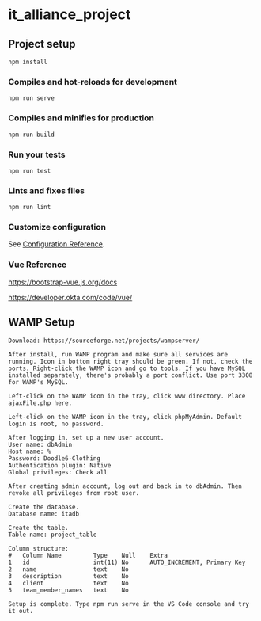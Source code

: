 # it_alliance_project

## Project setup
```
npm install
```

### Compiles and hot-reloads for development
```
npm run serve
```

### Compiles and minifies for production
```
npm run build
```

### Run your tests
```
npm run test
```

### Lints and fixes files
```
npm run lint
```

### Customize configuration
See [Configuration Reference](https://cli.vuejs.org/config/).

### Vue Reference
https://bootstrap-vue.js.org/docs

https://developer.okta.com/code/vue/

## WAMP Setup
```
Download: https://sourceforge.net/projects/wampserver/

After install, run WAMP program and make sure all services are running. Icon in bottom right tray should be green. If not, check the ports. Right-click the WAMP icon and go to tools. If you have MySQL installed separately, there's probably a port conflict. Use port 3308 for WAMP's MySQL.

Left-click on the WAMP icon in the tray, click www directory. Place ajaxFile.php here.

Left-click on the WAMP icon in the tray, click phpMyAdmin. Default login is root, no password.

After logging in, set up a new user account.
User name: dbAdmin
Host name: %
Password: Doodle6-Clothing
Authentication plugin: Native
Global privileges: Check all

After creating admin account, log out and back in to dbAdmin. Then revoke all privileges from root user.

Create the database.
Database name: itadb

Create the table.
Table name: project_table

Column structure:
#   Column Name         Type    Null    Extra
1   id                  int(11) No      AUTO_INCREMENT, Primary Key
2   name                text    No  
3   description         text    No
4   client              text    No
5   team_member_names   text    No

Setup is complete. Type npm run serve in the VS Code console and try it out.
```